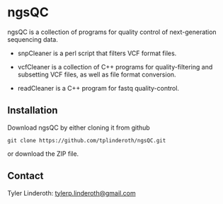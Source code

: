 ngsQC
=====

ngsQC is a collection of programs for quality control of next-generation sequencing data.

* snpCleaner is a perl script that filters VCF format files.

* vcfCleaner is a collection of C++ programs for quality-filtering and subsetting VCF files, as well as file format conversion.

* readCleaner is a C++ program for fastq quality-control.

## Installation

Download ngsQC by either cloning it from github

	git clone https://github.com/tplinderoth/ngsQC.git

or download the ZIP file.

## Contact
Tyler Linderoth\: tylerp.linderoth@gmail.com
